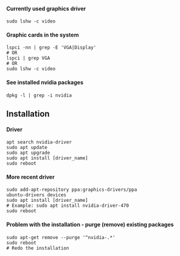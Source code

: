 
#### Currently used graphics driver
```
sudo lshw -c video
```

#### Graphic cards in the system
```
lspci -nn | grep -E 'VGA|Display'
# OR
lspci | grep VGA
# OR
sudo lshw -c video
```
#### See installed nvidia packages
```
dpkg -l | grep -i nvidia
```


## Installation

#### Driver
```
apt search nvidia-driver
sudo apt update
sudo apt upgrade
sudo apt install [driver_name]
sudo reboot
```

#### More recent driver
```
sudo add-apt-repository ppa:graphics-drivers/ppa
ubuntu-drivers devices
sudo apt install [driver_name]
# Example: sudo apt install nvidia-driver-470
sudo reboot
```

#### Problem with the installation - purge (remove) existing packages
```
sudo apt-get remove --purge '^nvidia-.*'
sudo reboot
# Redo the installation
```

